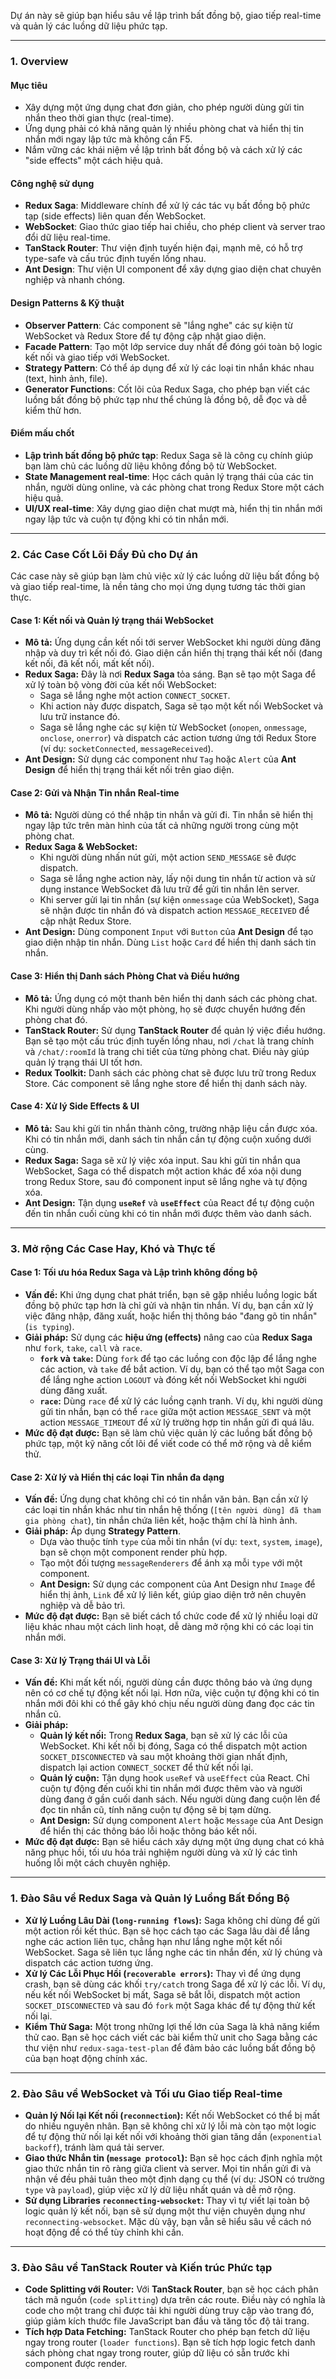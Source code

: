  Dự án này sẽ giúp bạn hiểu sâu về lập trình bất đồng bộ, giao tiếp real-time và quản lý các luồng dữ liệu phức tạp.

---

### **1. Overview**

#### Mục tiêu
* Xây dựng một ứng dụng chat đơn giản, cho phép người dùng gửi tin nhắn theo thời gian thực (real-time).
* Ứng dụng phải có khả năng quản lý nhiều phòng chat và hiển thị tin nhắn mới ngay lập tức mà không cần F5.
* Nắm vững các khái niệm về lập trình bất đồng bộ và cách xử lý các "side effects" một cách hiệu quả.

#### Công nghệ sử dụng
* **Redux Saga**: Middleware chính để xử lý các tác vụ bất đồng bộ phức tạp (side effects) liên quan đến WebSocket.
* **WebSocket**: Giao thức giao tiếp hai chiều, cho phép client và server trao đổi dữ liệu real-time.
* **TanStack Router**: Thư viện định tuyến hiện đại, mạnh mẽ, có hỗ trợ type-safe và cấu trúc định tuyến lồng nhau.
* **Ant Design**: Thư viện UI component để xây dựng giao diện chat chuyên nghiệp và nhanh chóng.

#### Design Patterns & Kỹ thuật
* **Observer Pattern**: Các component sẽ "lắng nghe" các sự kiện từ WebSocket và Redux Store để tự động cập nhật giao diện.
* **Facade Pattern**: Tạo một lớp service duy nhất để đóng gói toàn bộ logic kết nối và giao tiếp với WebSocket.
* **Strategy Pattern**: Có thể áp dụng để xử lý các loại tin nhắn khác nhau (text, hình ảnh, file).
* **Generator Functions**: Cốt lõi của Redux Saga, cho phép bạn viết các luồng bất đồng bộ phức tạp như thể chúng là đồng bộ, dễ đọc và dễ kiểm thử hơn.

#### Điểm mấu chốt
* **Lập trình bất đồng bộ phức tạp**: Redux Saga sẽ là công cụ chính giúp bạn làm chủ các luồng dữ liệu không đồng bộ từ WebSocket.
* **State Management real-time**: Học cách quản lý trạng thái của các tin nhắn, người dùng online, và các phòng chat trong Redux Store một cách hiệu quả.
* **UI/UX real-time**: Xây dựng giao diện chat mượt mà, hiển thị tin nhắn mới ngay lập tức và cuộn tự động khi có tin nhắn mới.

---

### **2. Các Case Cốt Lõi Đầy Đủ cho Dự án**

Các case này sẽ giúp bạn làm chủ việc xử lý các luồng dữ liệu bất đồng bộ và giao tiếp real-time, là nền tảng cho mọi ứng dụng tương tác thời gian thực.

#### **Case 1: Kết nối và Quản lý trạng thái WebSocket**

* **Mô tả:** Ứng dụng cần kết nối tới server WebSocket khi người dùng đăng nhập và duy trì kết nối đó. Giao diện cần hiển thị trạng thái kết nối (đang kết nối, đã kết nối, mất kết nối).
* **Redux Saga:** Đây là nơi **Redux Saga** tỏa sáng. Bạn sẽ tạo một Saga để xử lý toàn bộ vòng đời của kết nối WebSocket:
    * Saga sẽ lắng nghe một action `CONNECT_SOCKET`.
    * Khi action này được dispatch, Saga sẽ tạo một kết nối WebSocket và lưu trữ instance đó.
    * Saga sẽ lắng nghe các sự kiện từ WebSocket (`onopen`, `onmessage`, `onclose`, `onerror`) và dispatch các action tương ứng tới Redux Store (ví dụ: `socketConnected`, `messageReceived`).
* **Ant Design:** Sử dụng các component như `Tag` hoặc `Alert` của **Ant Design** để hiển thị trạng thái kết nối trên giao diện.

#### **Case 2: Gửi và Nhận Tin nhắn Real-time**

* **Mô tả:** Người dùng có thể nhập tin nhắn và gửi đi. Tin nhắn sẽ hiển thị ngay lập tức trên màn hình của tất cả những người trong cùng một phòng chat.
* **Redux Saga & WebSocket:**
    * Khi người dùng nhấn nút gửi, một action `SEND_MESSAGE` sẽ được dispatch.
    * Saga sẽ lắng nghe action này, lấy nội dung tin nhắn từ action và sử dụng instance WebSocket đã lưu trữ để gửi tin nhắn lên server.
    * Khi server gửi lại tin nhắn (sự kiện `onmessage` của WebSocket), Saga sẽ nhận được tin nhắn đó và dispatch action `MESSAGE_RECEIVED` để cập nhật Redux Store.
* **Ant Design:** Dùng component `Input` với `Button` của **Ant Design** để tạo giao diện nhập tin nhắn. Dùng `List` hoặc `Card` để hiển thị danh sách tin nhắn.

#### **Case 3: Hiển thị Danh sách Phòng Chat và Điều hướng**

* **Mô tả:** Ứng dụng có một thanh bên hiển thị danh sách các phòng chat. Khi người dùng nhấp vào một phòng, họ sẽ được chuyển hướng đến phòng chat đó.
* **TanStack Router:** Sử dụng **TanStack Router** để quản lý việc điều hướng. Bạn sẽ tạo một cấu trúc định tuyến lồng nhau, nơi `/chat` là trang chính và `/chat/:roomId` là trang chi tiết của từng phòng chat. Điều này giúp quản lý trạng thái UI tốt hơn.
* **Redux Toolkit:** Danh sách các phòng chat sẽ được lưu trữ trong Redux Store. Các component sẽ lắng nghe store để hiển thị danh sách này.

#### **Case 4: Xử lý Side Effects & UI**

* **Mô tả:** Sau khi gửi tin nhắn thành công, trường nhập liệu cần được xóa. Khi có tin nhắn mới, danh sách tin nhắn cần tự động cuộn xuống dưới cùng.
* **Redux Saga:** Saga sẽ xử lý việc xóa input. Sau khi gửi tin nhắn qua WebSocket, Saga có thể dispatch một action khác để xóa nội dung trong Redux Store, sau đó component input sẽ lắng nghe và tự động xóa.
* **Ant Design:** Tận dụng **`useRef`** và **`useEffect`** của React để tự động cuộn đến tin nhắn cuối cùng khi có tin nhắn mới được thêm vào danh sách.


---

### **3. Mở rộng Các Case Hay, Khó và Thực tế**

#### **Case 1: Tối ưu hóa Redux Saga và Lập trình không đồng bộ**

* **Vấn đề:** Khi ứng dụng chat phát triển, bạn sẽ gặp nhiều luồng logic bất đồng bộ phức tạp hơn là chỉ gửi và nhận tin nhắn. Ví dụ, bạn cần xử lý việc đăng nhập, đăng xuất, hoặc hiển thị thông báo "đang gõ tin nhắn" (`is typing`).
* **Giải pháp:** Sử dụng các **hiệu ứng (effects)** nâng cao của **Redux Saga** như `fork`, `take`, `call` và `race`.
    * **`fork` và `take`:** Dùng `fork` để tạo các luồng con độc lập để lắng nghe các action, và `take` để bắt action. Ví dụ, bạn có thể tạo một Saga con để lắng nghe action `LOGOUT` và đóng kết nối WebSocket khi người dùng đăng xuất.
    * **`race`:** Dùng `race` để xử lý các luồng cạnh tranh. Ví dụ, khi người dùng gửi tin nhắn, bạn có thể `race` giữa một action `MESSAGE_SENT` và một action `MESSAGE_TIMEOUT` để xử lý trường hợp tin nhắn gửi đi quá lâu.
* **Mức độ đạt được:** Bạn sẽ làm chủ việc quản lý các luồng bất đồng bộ phức tạp, một kỹ năng cốt lõi để viết code có thể mở rộng và dễ kiểm thử.

#### **Case 2: Xử lý và Hiển thị các loại Tin nhắn đa dạng**

* **Vấn đề:** Ứng dụng chat không chỉ có tin nhắn văn bản. Bạn cần xử lý các loại tin nhắn khác như tin nhắn hệ thống (`[tên người dùng] đã tham gia phòng chat`), tin nhắn chứa liên kết, hoặc thậm chí là hình ảnh.
* **Giải pháp:** Áp dụng **Strategy Pattern**.
    * Dựa vào thuộc tính `type` của mỗi tin nhắn (ví dụ: `text`, `system`, `image`), bạn sẽ chọn một component render phù hợp.
    * Tạo một đối tượng `messageRenderers` để ánh xạ mỗi `type` với một component.
    * **Ant Design:** Sử dụng các component của Ant Design như `Image` để hiển thị ảnh, `Link` để xử lý liên kết, giúp giao diện trở nên chuyên nghiệp và dễ bảo trì.
* **Mức độ đạt được:** Bạn sẽ biết cách tổ chức code để xử lý nhiều loại dữ liệu khác nhau một cách linh hoạt, dễ dàng mở rộng khi có các loại tin nhắn mới.

#### **Case 3: Xử lý Trạng thái UI và Lỗi**

* **Vấn đề:** Khi mất kết nối, người dùng cần được thông báo và ứng dụng nên có cơ chế tự động kết nối lại. Hơn nữa, việc cuộn tự động khi có tin nhắn mới đôi khi có thể gây khó chịu nếu người dùng đang đọc các tin nhắn cũ.
* **Giải pháp:**
    * **Quản lý kết nối:** Trong **Redux Saga**, bạn sẽ xử lý các lỗi của WebSocket. Khi kết nối bị đóng, Saga có thể dispatch một action `SOCKET_DISCONNECTED` và sau một khoảng thời gian nhất định, dispatch lại action `CONNECT_SOCKET` để thử kết nối lại.
    * **Quản lý cuộn:** Tận dụng hook `useRef` và `useEffect` của React. Chỉ cuộn tự động đến cuối khi tin nhắn mới được thêm vào và người dùng đang ở gần cuối danh sách. Nếu người dùng đang cuộn lên để đọc tin nhắn cũ, tính năng cuộn tự động sẽ bị tạm dừng.
    * **Ant Design:** Sử dụng component `Alert` hoặc `Message` của Ant Design để hiển thị các thông báo lỗi hoặc thông báo kết nối.
* **Mức độ đạt được:** Bạn sẽ hiểu cách xây dựng một ứng dụng chat có khả năng phục hồi, tối ưu hóa trải nghiệm người dùng và xử lý các tình huống lỗi một cách chuyên nghiệp.


---

### **1. Đào Sâu về Redux Saga và Quản lý Luồng Bất Đồng Bộ**

* **Xử lý Luồng Lâu Dài (`long-running flows`):** Saga không chỉ dùng để gửi một action rồi kết thúc. Bạn sẽ học cách tạo các Saga lâu dài để lắng nghe các action liên tục, chẳng hạn như lắng nghe một kết nối WebSocket. Saga sẽ liên tục lắng nghe các tin nhắn đến, xử lý chúng và dispatch các action tương ứng.
* **Xử lý Các Lỗi Phục Hồi (`recoverable errors`):** Thay vì để ứng dụng crash, bạn sẽ dùng các khối `try/catch` trong Saga để xử lý các lỗi. Ví dụ, nếu kết nối WebSocket bị mất, Saga sẽ bắt lỗi, dispatch một action `SOCKET_DISCONNECTED` và sau đó `fork` một Saga khác để tự động thử kết nối lại.
* **Kiểm Thử Saga:** Một trong những lợi thế lớn của Saga là khả năng kiểm thử cao. Bạn sẽ học cách viết các bài kiểm thử unit cho Saga bằng các thư viện như `redux-saga-test-plan` để đảm bảo các luồng bất đồng bộ của bạn hoạt động chính xác.

---

### **2. Đào Sâu về WebSocket và Tối ưu Giao tiếp Real-time**

* **Quản lý Nối lại Kết nối (`reconnection`):** Kết nối WebSocket có thể bị mất do nhiều nguyên nhân. Bạn sẽ không chỉ xử lý lỗi mà còn tạo một logic để tự động thử nối lại kết nối với khoảng thời gian tăng dần (`exponential backoff`), tránh làm quá tải server.
* **Giao thức Nhắn tin (`message protocol`):** Bạn sẽ học cách định nghĩa một giao thức nhắn tin rõ ràng giữa client và server. Mọi tin nhắn gửi đi và nhận về đều phải tuân theo một định dạng cụ thể (ví dụ: JSON có trường `type` và `payload`), giúp việc xử lý dữ liệu nhất quán và dễ mở rộng.
* **Sử dụng Libraries `reconnecting-websocket`:** Thay vì tự viết lại toàn bộ logic quản lý kết nối, bạn sẽ sử dụng một thư viện chuyên dụng như `reconnecting-websocket`. Mặc dù vậy, bạn vẫn sẽ hiểu sâu về cách nó hoạt động để có thể tùy chỉnh khi cần.

---

### **3. Đào Sâu về TanStack Router và Kiến trúc Phức tạp**

* **Code Splitting với Router:** Với **TanStack Router**, bạn sẽ học cách phân tách mã nguồn (`code splitting`) dựa trên các route. Điều này có nghĩa là code cho một trang chỉ được tải khi người dùng truy cập vào trang đó, giúp giảm kích thước file JavaScript ban đầu và tăng tốc độ tải trang.
* **Tích hợp Data Fetching:** TanStack Router cho phép bạn fetch dữ liệu ngay trong router (`loader functions`). Bạn sẽ tích hợp logic fetch danh sách phòng chat ngay trong router, giúp dữ liệu có sẵn trước khi component được render.
